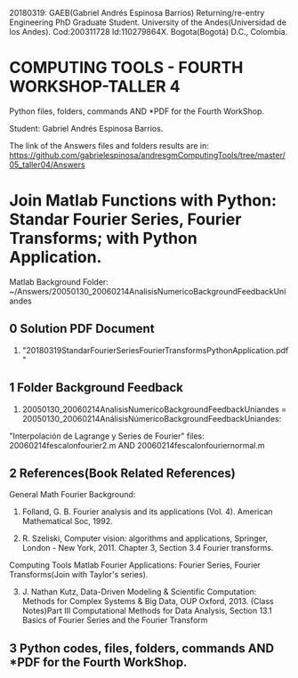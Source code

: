 <!--- 20180319AnswersfourthWorkShopTaller04 first feedback -->
20180319: GAEB(Gabriel Andrés Espinosa Barrios) Returning/re-entry Engineering PhD Graduate Student. University of the Andes(Universidad de los Andes). Cod:200311728 Id:110279864X. Bogota(Bogotá) D.C., Colombia.

#  COMPUTING TOOLS - FOURTH WORKSHOP-TALLER 4

Python files, folders, commands AND *PDF for the Fourth WorkShop.

Student: Gabriel Andrés Espinosa Barrios.

The link of the Answers files and folders results are in: https://github.com/gabrielespinosa/andresgmComputingTools/tree/master/05_taller04/Answers

# Join Matlab Functions with Python: Standar Fourier Series, Fourier Transforms; with Python Application.


Matlab Background Folder:  ~/Answers/20050130_20060214AnalisisNumericoBackgroundFeedbackUniandes

<!--- 20180331_20180324_Edition of number.~"1." after the ## Section adding the "." point. -->
## 0 Solution PDF Document



1. "20180319StandarFourierSeriesFourierTransformsPythonApplication.pdf"



## 1 Folder Background Feedback 


1. 20050130_20060214AnalisisNumericoBackgroundFeedbackUniandes = 20050130_20060214AnálisisNúmericoBackgroundFeedbackUniandes:

"Interpolación de Lagrange y Series de Fourier" files: 20060214fescalonfourier2.m AND 20060214fescalonfouriernormal.m  

## 2 References(Book Related References)

<!--- 20180319AnswersfourthWorkShopTaller04 General Math Fourier Background  --> 

General Math Fourier Background:
1. Folland, G. B. Fourier analysis and its applications (Vol. 4). American Mathematical Soc, 1992.

2. R. Szeliski,  Computer vision: algorithms and applications, Springer, London - New York, 2011. Chapter 3, Section 3.4 Fourier transforms.


Computing Tools Matlab Fourier Applications: Fourier Series, Fourier Transforms(Join with Taylor's series). 
   
3. J. Nathan Kutz, Data-Driven Modeling & Scientific Computation: Methods for Complex Systems & Big Data, OUP Oxford, 2013. (Class Notes)Part III Computational Methods for Data
Analysis, Section 13.1 Basics of Fourier Series and the Fourier Transform <!--- 20180319_582.pdf page 24  --> <!--- 20180410 Correcion que hago en 05_taller04_READMEmd Washington(Department of Applied Mathematics at the University of Washington in Seattle) Palabra Anterior="Washinton"  -->

## 3 Python codes, files, folders, commands AND *PDF for the Fourth WorkShop.

<!--- 20180331 Github or notebooks azure erros "HEAD" AND >>>>>>>  -->
<!--- 20180331_20180324_Edition of number.~"1." after the ## Section adding the "." point. before text:

## 0 Solution PDF Document
"20180319StandarFourierSeriesFourierTransformsPythonApplication.pdf"

## 1 Folder Background Feedback 

20050130_20060214AnalisisNumericoBackgroundFeedbackUniandes = 20050130_20060214AnálisisNúmericoBackgroundFeedbackUniandes:

>>>>>>> 3fbce9ae3dae70493bfde9e5eb2eee2466e0d9e7

-->

<!--- 20180323Github or notebooks azure erros "HEAD"  


<<<<<<< HEAD
## 0 Solution PDF Document:  
=======
## 0 Solution PDF Document: 
>>>>>>> 629ba99efd4b5d1010e364b097685353b0072c75
"20180319StandarFourierSeriesFourierTransformsPythonApplication.pdf"

## 1 Folder Background Feedback:
20050130_20060214AnalisisNumericoBackgroundFeedbackUniandes = 20050130_20060214AnálisisNúmericoBackgroundFeedbackUniandes:

"Interpolación de Lagrange y Series de Fourier" files: 20060214fescalonfourier2.m AND 20060214fescalonfouriernormal.m  

## 2 References(Book Related References)
--> 
